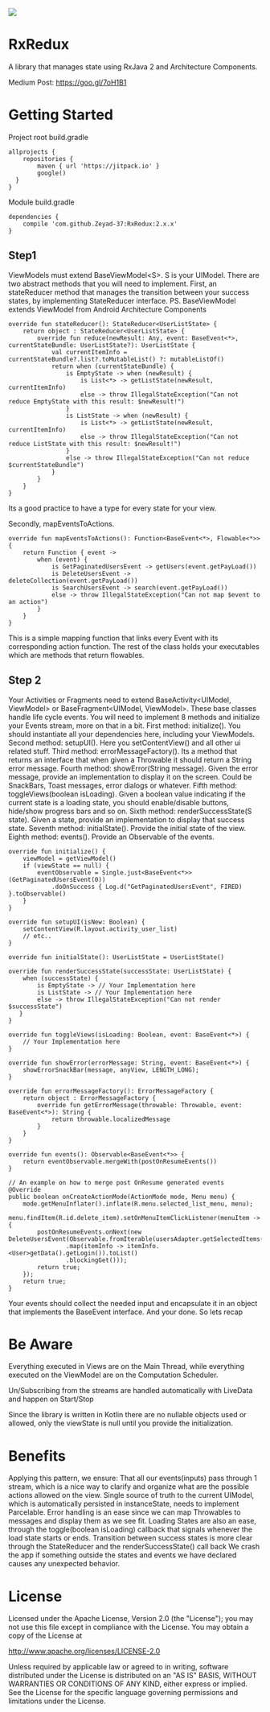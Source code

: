 [![](https://jitpack.io/v/Zeyad-37/RxRedux.svg)](https://jitpack.io/#Zeyad-37/RxRedux)

# RxRedux
A library that manages state using RxJava 2 and Architecture Components.

Medium Post: https://goo.gl/7oH1B1

# Getting Started
Project root build.gradle
```
allprojects {
    repositories {
        maven { url 'https://jitpack.io' }
        google()
  }
}
```
Module build.gradle
```
dependencies {
    compile 'com.github.Zeyad-37:RxRedux:2.x.x'
} 
```
## Step1

ViewModels must extend BaseViewModel\<S\>. S is your UIModel. There are two abstract methods that
you will need to implement.
First, an
 stateReducer method that manages the transition between your success states, by
 implementing StateReducer interface.
PS. BaseViewModel extends ViewModel from Android Architecture Components
```
override fun stateReducer(): StateReducer<UserListState> {
    return object : StateReducer<UserListState> {
        override fun reduce(newResult: Any, event: BaseEvent<*>, currentStateBundle: UserListState?): UserListState {
            val currentItemInfo = currentStateBundle?.list?.toMutableList() ?: mutableListOf()
            return when (currentStateBundle) {
                is EmptyState -> when (newResult) {
                    is List<*> -> getListState(newResult, currentItemInfo)
                    else -> throw IllegalStateException("Can not reduce EmptyState with this result: $newResult!")
                }
                is ListState -> when (newResult) {
                    is List<*> -> getListState(newResult, currentItemInfo)
                    else -> throw IllegalStateException("Can not reduce ListState with this result: $newResult!")
                }
                else -> throw IllegalStateException("Can not reduce $currentStateBundle")
            }
        }
    }
}
```
Its a good practice to have a type for every state for your view.

Secondly, mapEventsToActions.
```
override fun mapEventsToActions(): Function<BaseEvent<*>, Flowable<*>> {
    return Function { event ->
        when (event) {
            is GetPaginatedUsersEvent -> getUsers(event.getPayLoad())
            is DeleteUsersEvent -> deleteCollection(event.getPayLoad())
            is SearchUsersEvent -> search(event.getPayLoad())
            else -> throw IllegalStateException("Can not map $event to an action")
        }
    }
}
```
This is a simple mapping function that links every Event with its corresponding action
function. The rest of the class holds your executables which are methods that return flowables.

## Step 2
Your Activities or Fragments need to extend BaseActivity<UIModel, ViewModel> or
BaseFragment<UIModel, ViewModel>. These base classes handle life cycle events. You will need to
implement 8 methods and initialize your Events stream, more on that in a bit.
First method: initialize(). You should instantiate all your dependencies here, including your ViewModels.
Second method: setupUI(). Here you setContentView() and all other ui related stuff.
Third method: errorMessageFactory(). Its a method that returns an interface that when given a Throwable it should return a String error message.
Fourth method: showError(String message). Given the error message, provide an implementation to display it on the screen. Could be SnackBars, Toast messages, error dialogs or whatever.
Fifth method: toggleViews(boolean isLoading). Given a boolean value indicating if the current state is a loading state, you should enable/disable buttons, hide/show progress bars and so on.
Sixth method: renderSuccessState(S state). Given a state, provide an implementation to display that
success state.
Seventh method: initialState(). Provide the initial state of the view.
Eighth method: events(). Provide an Observable of the events.
```
override fun initialize() {
    viewModel = getViewModel()
    if (viewState == null) {
        eventObservable = Single.just<BaseEvent<*>>(GetPaginatedUsersEvent(0))
            .doOnSuccess { Log.d("GetPaginatedUsersEvent", FIRED) }.toObservable()
    }
}

override fun setupUI(isNew: Boolean) {
    setContentView(R.layout.activity_user_list)
    // etc..
}

override fun initialState(): UserListState = UserListState()

override fun renderSuccessState(successState: UserListState) {
    when (successState) {
        is EmptyState -> // Your Implementation here
        is ListState -> // Your Implementation here
        else -> throw IllegalStateException("Can not render $successState")
   }
}

override fun toggleViews(isLoading: Boolean, event: BaseEvent<*>) {
    // Your Implementation here
}

override fun showError(errorMessage: String, event: BaseEvent<*>) {
    showErrorSnackBar(message, anyView, LENGTH_LONG);
}

override fun errorMessageFactory(): ErrorMessageFactory {
    return object : ErrorMessageFactory {
        override fun getErrorMessage(throwable: Throwable, event: BaseEvent<*>): String {
            return throwable.localizedMessage
        }
    }
}

override fun events(): Observable<BaseEvent<*>> {
    return eventObservable.mergeWith(postOnResumeEvents())
}

// An example on how to merge post OnResume generated events
@Override
public boolean onCreateActionMode(ActionMode mode, Menu menu) {
    mode.getMenuInflater().inflate(R.menu.selected_list_menu, menu);
    menu.findItem(R.id.delete_item).setOnMenuItemClickListener(menuItem -> {
        postOnResumeEvents.onNext(new DeleteUsersEvent(Observable.fromIterable(usersAdapter.getSelectedItems())
                .map(itemInfo -> itemInfo.<User>getData().getLogin()).toList()
                .blockingGet()));
        return true;
    });
    return true;
}
```
Your events should collect the needed input and encapsulate it in an object that implements the BaseEvent interface.
And your done. So lets recap

# Be Aware

Everything executed in Views are on the Main Thread, while everything executed on the ViewModel are
on the Computation Scheduler.

Un/Subscribing from the streams are handled automatically with LiveData and happen on Start/Stop

Since the library is written in Kotlin there are no nullable objects used or allowed, only the
viewState is null until you provide the initialization.

# Benefits

Applying this pattern, we ensure:
That all our events(inputs) pass through 1 stream, which is a nice way to clarify and organize what are the possible actions allowed on the view.
Single source of truth to the current UIModel, which is automatically persisted in instanceState,
 needs to implement Parcelable.
Error handling is an ease since we can map Throwables to messages and display them as we see fit.
Loading States are also an ease, through the toggle(boolean isLoading) callback that signals whenever the load state starts or ends.
Transition between success states is more clear through the StateReducer and the renderSuccessState() call back
We crash the app if something outside the states and events we have declared causes any unexpected behavior.

# License

Licensed under the Apache License, Version 2.0 (the "License");
you may not use this file except in compliance with the License.
You may obtain a copy of the License at

   http://www.apache.org/licenses/LICENSE-2.0

Unless required by applicable law or agreed to in writing, software
distributed under the License is distributed on an "AS IS" BASIS,
WITHOUT WARRANTIES OR CONDITIONS OF ANY KIND, either express or implied.
See the License for the specific language governing permissions and
limitations under the License.
